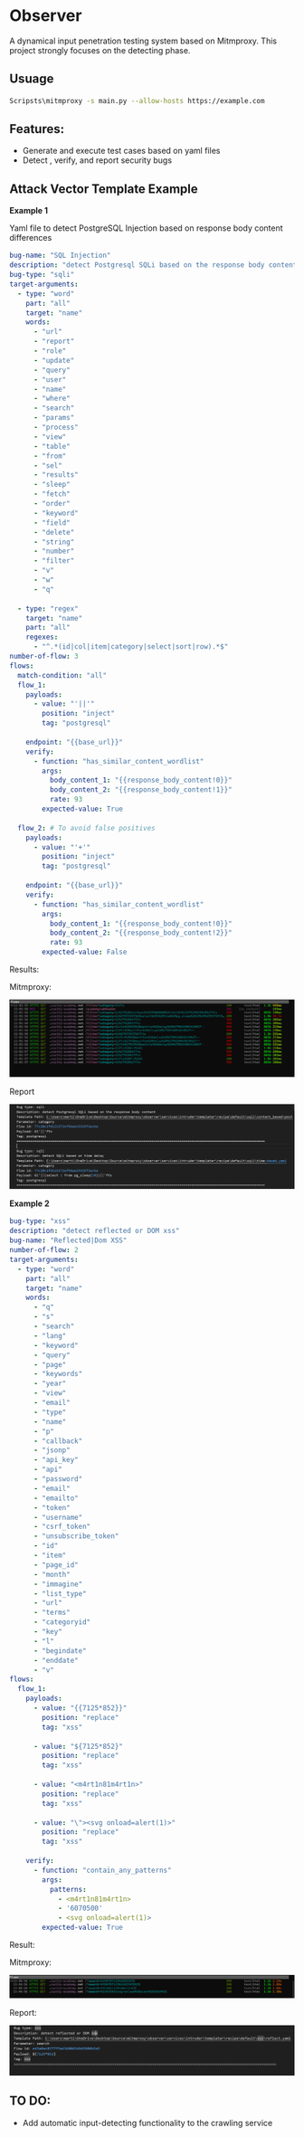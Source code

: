 # Observer
A dynamical input penetration testing system based on Mitmproxy. This project strongly focuses on the detecting phase.

## Usuage
```bash
Scripsts\mitmproxy -s main.py --allow-hosts https://example.com
```

## Features:
 - Generate and execute test cases based on yaml files
 - Detect , verify, and report security bugs

## Attack Vector Template Example

**Example 1**

Yaml file to detect PostgreSQL Injection based on response body content differences


```YAML
bug-name: "SQL Injection"
description: "detect Postgresql SQLi based on the response body content"
bug-type: "sqli"
target-arguments:
  - type: "word"
    part: "all"
    target: "name"
    words:
      - "url"
      - "report"
      - "role"
      - "update"
      - "query"
      - "user"
      - "name"
      - "where"
      - "search"
      - "params"
      - "process"
      - "view"
      - "table"
      - "from"
      - "sel"
      - "results"
      - "sleep"
      - "fetch"
      - "order"
      - "keyword"
      - "field"
      - "delete"
      - "string"
      - "number"
      - "filter"
      - "v"
      - "w"
      - "q"

  - type: "regex"
    target: "name"
    part: "all"
    regexes: 
      - "^.*(id|col|item|category|select|sort|row).*$"
number-of-flow: 3
flows:
  match-condition: "all"
  flow_1:
    payloads:
      - value: "'||'"
        position: "inject"
        tag: "postgresql"

    endpoint: "{{base_url}}"
    verify:
      - function: "has_similar_content_wordlist"
        args:
          body_content_1: "{{response_body_content!0}}"
          body_content_2: "{{response_body_content!1}}"
          rate: 93
        expected-value: True
  
  flow_2: # To avoid false positives 
    payloads:
      - value: "'+'"
        position: "inject"
        tag: "postgresql"

    endpoint: "{{base_url}}"
    verify:
      - function: "has_similar_content_wordlist"
        args:
          body_content_1: "{{response_body_content!0}}"
          body_content_2: "{{response_body_content!2}}"
          rate: 93
        expected-value: False
```
Results:

Mitmproxy:

![sqli](images/sqli_time.png)

Report

![report](images/sqli.png)

**Example 2**

```YAML
bug-type: "xss"
description: "detect reflected or DOM xss"
bug-name: "Reflected|Dom XSS"
number-of-flow: 2
target-arguments:
  - type: "word"
    part: "all"
    target: "name"
    words:
      - "q"
      - "s"
      - "search"
      - "lang"
      - "keyword"
      - "query"
      - "page"
      - "keywords"
      - "year"
      - "view"
      - "email"
      - "type"
      - "name"
      - "p"
      - "callback"
      - "jsonp"
      - "api_key"
      - "api"
      - "password"
      - "email"
      - "emailto"
      - "token"
      - "username"
      - "csrf_token"
      - "unsubscribe_token"
      - "id"
      - "item"
      - "page_id"
      - "month"
      - "immagine"
      - "list_type"
      - "url"
      - "terms"
      - "categoryid"
      - "key"
      - "l"
      - "begindate"
      - "enddate"
      - "v"
flows:
  flow_1:
    payloads:
      - value: "{{7125*852}}"
        position: "replace"
        tag: "xss"
      
      - value: "${7125*852}"
        position: "replace"
        tag: "xss"
      
      - value: "<m4rt1n81m4rt1n>"
        position: "replace"
        tag: "xss"
      
      - value: "\"><svg onload=alert(1)>"
        position: "replace"
        tag: "xss"

    verify:
      - function: "contain_any_patterns"
        args:
          patterns:
            - <m4rt1n81m4rt1n>
            - '6070500'
            - <svg onload=alert(1)>
        expected-value: True
```

Result:

Mitmproxy:

![xss](images/xss_mitm.png)

Report:

![report](images/xss.png)

## TO DO:
 - Add automatic input-detecting functionality to the crawling service

